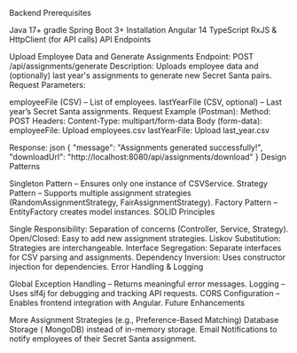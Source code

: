 Backend Prerequisites

Java 17+
gradle
Spring Boot 3+
Installation
Angular 14
TypeScript
RxJS & HttpClient (for API calls)
API Endpoints

Upload Employee Data and Generate Assignments
Endpoint: POST /api/assignments/generate
Description: Uploads employee data and (optionally) last year's assignments to generate new Secret Santa pairs.
Request Parameters:

employeeFile (CSV) – List of employees.
lastYearFile (CSV, optional) – Last year’s Secret Santa assignments.
Request Example (Postman): Method: POST Headers: Content-Type: multipart/form-data Body (form-data): employeeFile: Upload employees.csv lastYearFile: Upload last_year.csv

Response: json { "message": "Assignments generated successfully!", "downloadUrl": "http://localhost:8080/api/assignments/download" }
Design Patterns

Singleton Pattern – Ensures only one instance of CSVService.
Strategy Pattern – Supports multiple assignment strategies (RandomAssignmentStrategy, FairAssignmentStrategy).
Factory Pattern – EntityFactory creates model instances.
SOLID Principles

Single Responsibility: Separation of concerns (Controller, Service, Strategy).
Open/Closed: Easy to add new assignment strategies.
Liskov Substitution: Strategies are interchangeable.
Interface Segregation: Separate interfaces for CSV parsing and assignments.
Dependency Inversion: Uses constructor injection for dependencies.
Error Handling & Logging

Global Exception Handling – Returns meaningful error messages.
Logging – Uses slf4j for debugging and tracking API requests.
CORS Configuration – Enables frontend integration with Angular.
Future Enhancements

More Assignment Strategies (e.g., Preference-Based Matching)
Database Storage ( MongoDB) instead of in-memory storage.
Email Notifications to notify employees of their Secret Santa assignment.
